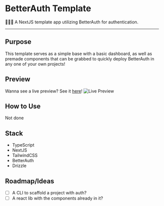 # BetterAuth Template
💂🏼‍♂️ A NextJS template app utilizing BetterAuth for authentication.

---

## Purpose
This template serves as a simple base with a basic dashboard, as well as premade components that can be grabbed to quickly deploy BetterAuth in any one of your own projects!

## Preview
Wanna see a live preview? See it [here](https://ba-demo.rainnny.club)!
![Live Preview](https://preview.fascinated.cc/?url=https://ba-demo.rainnny.club)

## How to Use
Not done

## Stack
-   TypeScript
-   NextJS
-   TailwindCSS
-   BetterAuth
-   Drizzle

## Roadmap/Ideas
-   [ ] A CLI to scaffold a project with auth?
-   [ ] A react lib with the components already in it?